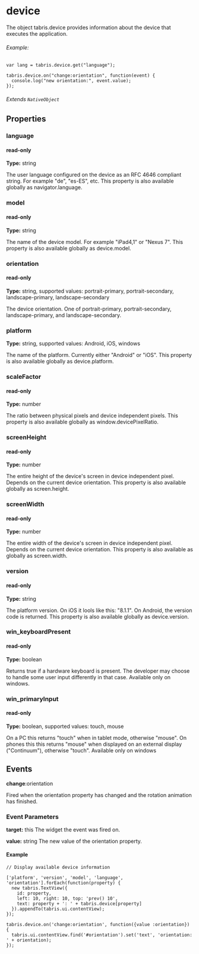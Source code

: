 # device
The object tabris.device provides information about the device that executes the application.

###### Example:
```
var lang = tabris.device.get("language");

tabris.device.on("change:orientation", function(event) {
  console.log("new orientation:", event.value);
});
```
###### Extends `NativeObject`

## Properties

### language

#### read-only

**Type:** string

The user language configured on the device as an RFC 4646 compliant string. For example "de", "es-ES", etc. This property is also available globally as navigator.language.

### model

#### read-only

**Type:** string

The name of the device model. For example "iPad4,1" or "Nexus 7". This property is also available globally as device.model.

### orientation

#### read-only

**Type:** string, supported values: portrait-primary, portrait-secondary, landscape-primary, landscape-secondary

The device orientation. One of portrait-primary, portrait-secondary, landscape-primary, and landscape-secondary.

### platform

**Type:** string, supported values: Android, iOS, windows

The name of the platform. Currently either "Android" or "iOS". This property is also available globally as device.platform.

### scaleFactor

#### read-only

**Type:** number

The ratio between physical pixels and device independent pixels. This property is also available globally as window.devicePixelRatio.

### screenHeight

#### read-only

**Type:** number

The entire height of the device's screen in device independent pixel. Depends on the current device orientation. This property is also available globally as screen.height.

### screenWidth

#### read-only

**Type:** number

The entire width of the device's screen in device independent pixel. Depends on the current device orientation. This property is also available as globally as screen.width.

### version

#### read-only

**Type:** string

The platform version. On iOS it lools like this: "8.1.1". On Android, the version code is returned. This property is also available globally as device.version.

### win_keyboardPresent

#### read-only

**Type:** boolean

Returns true if a hardware keyboard is present. The developer may choose to handle some user input differently in that case. Available only on windows.

### win_primaryInput

#### read-only

**Type:** boolean, supported values: touch, mouse

On a PC this returns "touch" when in tablet mode, otherwise "mouse". On phones this this returns "mouse" when displayed on an external display ("Continuum"), otherwise "touch". Available only on windows

## Events

**change**:orientation

Fired when the orientation property has changed and the rotation animation has finished.

### Event Parameters

**target:** this
The widget the event was fired on.

**value:** string
The new value of the orientation property.

#### Example
```
// Display available device information

['platform', 'version', 'model', 'language', 'orientation'].forEach(function(property) {
  new tabris.TextView({
    id: property,
    left: 10, right: 10, top: 'prev() 10',
    text: property + ': ' + tabris.device[property]
  }).appendTo(tabris.ui.contentView);
});

tabris.device.on('change:orientation', function({value :orientation}) {
  tabris.ui.contentView.find('#orientation').set('text', 'orientation: ' + orientation);
});
```